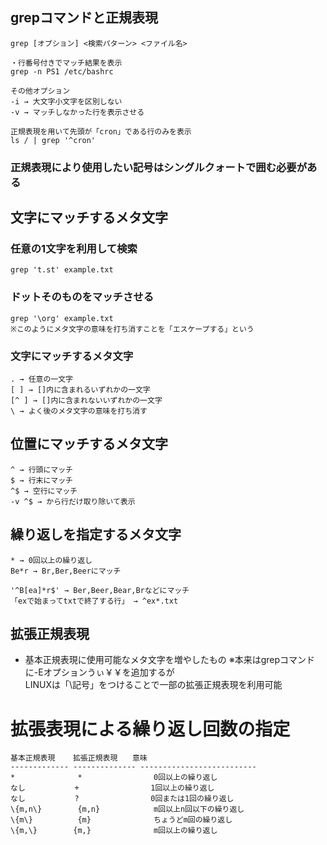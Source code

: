 ## grepコマンドと正規表現

    grep [オプション] <検索パターン> <ファイル名>
    
    ・行番号付きでマッチ結果を表示
    grep -n PS1 /etc/bashrc
    
    その他オプション
    -i → 大文字小文字を区別しない
    -v → マッチしなかった行を表示させる

    正規表現を用いて先頭が「cron」である行のみを表示
    ls / | grep '^cron'

### 正規表現により使用したい記号はシングルクォートで囲む必要がある


## 文字にマッチするメタ文字

### 任意の1文字を利用して検索
    grep 't.st' example.txt

### ドットそのものをマッチさせる
    grep '\org' example.txt
    ※このようにメタ文字の意味を打ち消すことを「エスケープする」という

### 文字にマッチするメタ文字
    . → 任意の一文字
    [ ] → []内に含まれるいずれかの一文字
    [^ ] → []内に含まれないいずれかの一文字
    \ → よく後のメタ文字の意味を打ち消す


## 位置にマッチするメタ文字
    ^ → 行頭にマッチ
    $ → 行末にマッチ
    ^$ → 空行にマッチ
    -v ^$ → から行だけ取り除いて表示

## 繰り返しを指定するメタ文字
    * → 0回以上の繰り返し
    Be*r → Br,Ber,Beerにマッチ

    '^B[ea]*r$' → Ber,Beer,Bear,Brなどにマッチ
    「exで始まってtxtで終了する行」 → ^ex*.txt

## 拡張正規表現
- 基本正規表現に使用可能なメタ文字を増やしたもの
※本来はgrepコマンドに-Eオプションうぃ￥￥を追加するが  
LINUXは「\記号」をつけることで一部の拡張正規表現を利用可能


# 拡張表現による繰り返し回数の指定

    基本正規表現    拡張正規表現　　意味
    ------------- -------------- --------------------------
    *              *                0回以上の繰り返し
    なし           +                1回以上の繰り返し
    なし           ?                0回または1回の繰り返し
    \{m,n\}        {m,n}            m回以上n回以下の繰り返し
    \{m\}          {m}              ちょうどm回の繰り返し
    \{m,\}        {m,}              m回以上の繰り返し
